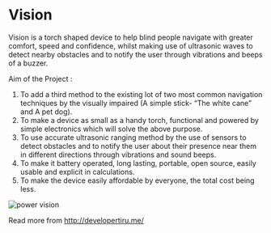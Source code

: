 # Vision
Vision is a torch shaped device to help blind people navigate with greater comfort, speed and confidence, whilst making use of ultrasonic waves to detect nearby obstacles and to notify the user through vibrations and beeps of a buzzer.

Aim of the Project : 
 1) To add a third method to the existing lot of two most common navigation techniques by the visually impaired (A simple stick- “The white cane” and A pet dog).  
 2) To make a device as small as a handy torch, functional and powered by simple electronics which will solve the above purpose.  
 3) To use accurate ultrasonic ranging method by the use of sensors to detect obstacles and to notify the user about their presence near them in different directions through vibrations and sound beeps.  
 4) To make it battery operated, long lasting, portable, open source, easily usable and explicit in calculations. 
 5) To make the device easily affordable by everyone, the total cost being less.
 
![power vision ](https://user-images.githubusercontent.com/53991169/79728536-b4d5a280-830b-11ea-8414-24fbcf197eba.png)

Read more from http://developertiru.me/
